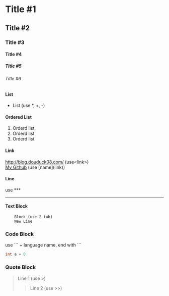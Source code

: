 # Title #1
## Title #2
### Title #3
#### Title #4
##### Title #5
###### Title #6

#### List
- List (use *, +, -)

#### Ordered List
1. Orderd list
2. Orderd list
3. Orderd list

#### Link
<http://blog.douduck08.com/> (use\<link\>) <br>
[My Github](https://github.com/douduck08) (use \[name\](link))

#### Line
use ***
***

#### Text Block
        Block (use 2 tab)
        New Line

### Code Block
use \`\`\` + language name, end with \`\`\`
``` C++
int a = 0
```

### Quote Block
> Line 1 (use >)
>> Line 2 (use >>)
